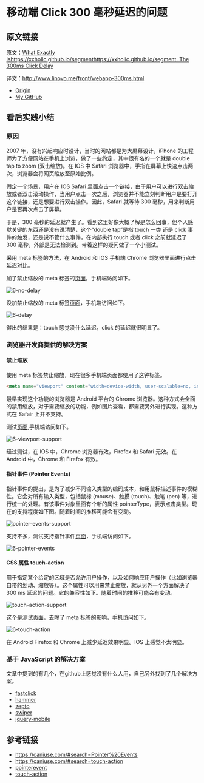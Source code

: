 # 移动端 Click 300 毫秒延迟的问题
## 原文链接
原文：[What Exactly Ishttps://xxholic.github.io/segmenthttps://xxholic.github.io/segment. The 300ms Click Delay](https://www.telerik.com/blogs/what-exactly-ishttps://xxholic.github.io/segmenthttps://xxholic.github.io/segment.-the-300ms-click-delay)

译文：http://www.linovo.me/front/webapp-300ms.html


- [Origin][url-origin]
- [My GitHub][url-my-github]

## 看后实践小结
### 原因
2007 年，没有兴起响应时设计，当时的网站都是为大屏幕设计，iPhone 的工程师为了方便网站在手机上浏览，做了一些约定，其中很有名的一个就是 double tap to zoom (双击缩放)。在 IOS 中 Safari 浏览器中，手指在屏幕上快速点击两次，浏览器会将网页缩放至原始比例。

假定一个场景，用户在 IOS Safari 里面点击一个链接，由于用户可以进行双击缩放或者双击滚动操作，当用户点击一次之后，浏览器并不能立刻判断用户是要打开这个链接，还是想要进行双击操作。因此，Safari 就等待 300 毫秒，用来判断用户是否再次点击了屏幕。

于是，300 毫秒的延迟就产生了。看到这里好像大概了解是怎么回事，但个人感觉关键的东西还是没有说清楚，这个“double tap”是指 touch 一类 还是 click 事件的触发，还是说不管什么事件，在内部执行 touch 或者 click 之前就延迟了 300 毫秒，外部是无法检测到。带着这样的疑问做了一个小测试。

采用 meta 标签的方法，在 Android 和 IOS 手机端 Chrome 浏览器里面进行点击延迟对比。

加了禁止缩放的 meta 标签的[页面](https://xxholic.github.io/lab/lab-html/click-no-delay.html)，手机端访问如下。

![6-no-delay](https://xxholic.github.io/segment/images/6-no-delay.png)

没加禁止缩放的 meta 标签[页面](https://xxholic.github.io/lab/lab-html/click-delay.html)，手机端访问如下。

![6-delay](https://xxholic.github.io/segment/images/6-delay.png)

得出的结果是：touch 感觉没什么延迟，click 的延迟就很明显了。

### 浏览器开发商提供的解决方案
#### 禁止缩放
使用 meta 标签禁止缩放，现在很多手机端页面都使用了这钟标签。
```html
<meta name="viewport" content="width=device-width, user-scalable=no, initial-scale=1.0, maximum-scale=1.0, minimum-scale=1.0">
```
最早实现这个功能的浏览器是 Android 平台的 Chrome 浏览器。这种方式会全面的禁用缩放，对于需要缩放的功能，例如图片查看，都需要另外进行实现。这种方式在 Safair 上并不支持。

测试[页面](https://xxholic.github.io/lab/lab-html/viewport-support.html),手机端访问如下。

![6-viewport-support](https://xxholic.github.io/segment/images/6-viewport-support.png)

经过测试，在 IOS 中，Chrome 浏览器有效，Firefox 和 Safari 无效。在 Android 中，Chrome 和 Firefox 有效。

#### 指针事件 (Pointer Events)
指针事件的提出，是为了减少不同输入类型的编码成本，和用鼠标描述事件的模糊性。它会对所有输入类型，包括鼠标 (mouse)、触摸 (touch)、触笔 (pen) 等，进行统一的处理。有该事件对象里面有个新的属性 pointerType，表示点击类型。现在的支持程度如下图。随着时间的推移可能会有变动。

![pointer-events-support](https://xxholic.github.io/segment/images/6-pointer-events-support.png)

支持不多，测试支持指针事件[页面](https://xxholic.github.io/lab/lab-js/pointer-events.html)，手机端访问如下。

![6-pointer-events](https://xxholic.github.io/segment/images/6-pointer-events.png)

#### CSS 属性 touch-action
用于指定某个给定的区域是否允许用户操作，以及如何响应用户操作（比如浏览器自带的划动、缩放等）。这个属性可以用来禁止缩放，就从另外一个方面解决了 300 ms 延迟的问题。它的兼容性如下。随着时间的推移可能会有变动。

![touch-action-support](https://xxholic.github.io/segment/images/6-touch-action-support.png)

这个是测试[页面](https://xxholic.github.io/lab/lab-js/touch-action.html)，去除了 meta 标签的影响，手机访问如下。

![6-touch-action](https://xxholic.github.io/segment/images/6-touch-action.png)

在 Android Firefox 和 Chrome 上减少延迟效果明显。IOS 上感觉不太明显。

### 基于 JavaScript 的解决方案
文章中提到的有几个，在github上感觉没有什么人用，自己另外找到了几个解决方案。
- [fastclick](https://github.com/ftlabs/fastclick)
- [hammer](https://github.com/hammerjs/hammer.js)
- [zepto](https://github.com/madrobby/zepto/)
- [swiper](https://github.com/nolimits4web/swiper)
- [jquery-mobile](https://github.com/jquery/jquery-mobile)

## 参考链接
- https://caniuse.com/#search=Pointer%20Events
- https://caniuse.com/#search=touch-action
- [pointerevent](https://www.w3.org/TR/pointerevents/#pointerevent-interface)
- [touch-action](https://developer.mozilla.org/zh-CN/docs/Web/CSS/touch-action)

[url-origin]:https://github.com/XXHolic/segment/issues/8
[url-my-github]:https://github.com/XXHolic